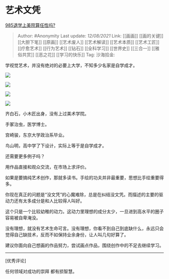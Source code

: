 # 艺术文凭
[985退学上美院算任性吗?](https://www.zhihu.com/question/478421187/answer/2050093266)

> Author: #Anonymity
> Last update: *12/08/2021*
> Link: [[画画]] [[画的关键]] [[大胆下笔]] [[原画]] [[艺术废人]] [[艺术解读]] [[艺术本质]] [[艺术工匠]] [[疗愈艺术]] [[行为艺术]] [[钻石]] [[全科学习]] [[世界史]] [[三合一]] [[雅俗共赏]] [[恶之花]] [[学习的快乐]]
> Tag:
> 沙海拾金:

学视觉艺术，并没有绝对的必要上大学，不知多少名家是自学成才。

![](https://pic1.zhimg.com/50/v2-a85d62c79bf437f166a36a638aaf7580_720w.jpg?source=1940ef5c)

![](https://pic4.zhimg.com/50/v2-c4b044e1763006bb29df62980596bddb_720w.jpg?source=1940ef5c)

![](https://pic1.zhimg.com/50/v2-0f13e6c3ebb2df4be4bf72ec75f4c865_720w.jpg?source=1940ef5c)

![](https://pic1.zhimg.com/50/v2-1e7eb4933550e432f788ad0aa966ec88_720w.jpg?source=1940ef5c)

齐白石，小木匠出身，没有上过美术学院。

手冢治虫，医学博士。

宫崎骏，东京大学政治系毕业。

鸟山明，高中学了下设计，实际上等于是自学成才。

还需要更多例子吗？

用作品直接和观众交流，在市场上求评价。

如果是要搞纯艺术创作，那就多读书。手绘的功夫并非最重要，思想比手绘重要得多。

你现在真正的问题是“没文凭”的心魔难除，总是在纠结没文凭。而描述的主要的驱动力还有太多成分是和人比较得人叫好。

这个只是一个比较幼稚的动力。这动力里理想的成分太少，一旦进到高水平的圈子容易被自卑淹没。

没有理想，就没有艺术生命可言。没有理想，你看不到自己到底缺什么，永远只会觉得自己缺技术，反而不如保持业余身份，让人叫几句好算了。

建议你面向自己想画的作品努力，尝试画点作品，围绕创作中的不足去继续学习。

-----
[优秀评论]

任何领域对成功的崇拜 都有损智慧。
